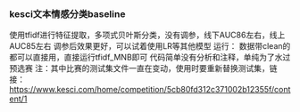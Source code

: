 ### kesci文本情感分类baseline
使用tfidf进行特征提取，多项式贝叶斯分类，没有调参，线下AUC86左右，线上AUC85左右
调参后效果更好，可以试着使用LR等其他模型
运行：
  数据带clean的都可以直接用，直接运行tfidf_MNB即可
  代码简单没有分析和注释，单纯为了水过预选赛
注：其中比赛的测试集文件一直在变动，使用时要重新替换测试集，链接：https://www.kesci.com/home/competition/5cb80fd312c371002b12355f/content/1
